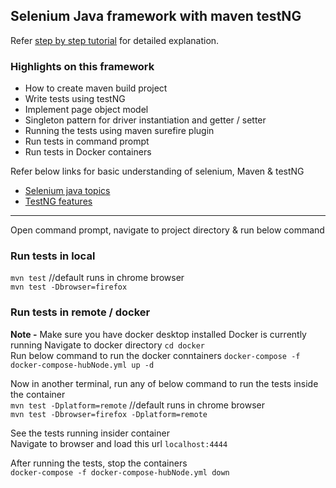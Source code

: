 ## Selenium Java framework with maven testNG


Refer [step by step tutorial](https://www.youtube.com/playlist?list=PLPO0LFyCaSo1lEiEFxT97x-CSn-J1omzZ )
 for detailed explanation.
 

### Highlights on this framework 
* How to create maven build project 
* Write tests using testNG
* Implement page object model
* Singleton pattern for driver instantiation and getter / setter
* Running the tests using maven surefire plugin
* Run tests in command prompt
* Run tests in Docker containers


Refer below links for basic understanding of selenium, Maven & testNG
* [Selenium java topics](https://youtube.com/playlist?list=PLPO0LFyCaSo22dffCqWdwyxOxdA1KgtJ7)  
* [TestNG features](https://youtube.com/playlist?list=PLPO0LFyCaSo3gshbTOWezIzAqiJSHc2H-)  

-----------------
Open command prompt, navigate to project directory & run below command

### Run tests in local
`mvn test` //default runs in chrome browser  
`mvn test -Dbrowser=firefox` 

### Run tests in remote / docker

**Note -** 
Make sure you have docker desktop installed
Docker is currently running
Navigate to docker directory `cd docker`  
Run below command to run the docker conntainers
`docker-compose -f docker-compose-hubNode.yml up -d`

Now in another terminal, run any of below command to run the tests inside the container  
`mvn test -Dplatform=remote` //default runs in chrome browser  
`mvn test -Dbrowser=firefox -Dplatform=remote`

See the tests running insider container  
Navigate to browser and load this url `localhost:4444`

After running the tests, stop the containers  
`docker-compose -f docker-compose-hubNode.yml down`